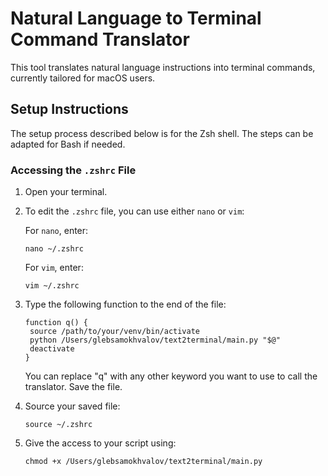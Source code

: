 # Natural Language to Terminal Command Translator
This tool translates natural language instructions into terminal commands, currently tailored for macOS users.

## Setup Instructions
The setup process described below is for the Zsh shell. The steps can be adapted for Bash if needed.

### Accessing the `.zshrc` File
1. Open your terminal.
2. To edit the `.zshrc` file, you can use either `nano` or `vim`:

   For `nano`, enter:
   ```
   nano ~/.zshrc
   ```

   For `vim`, enter:
   ```
   vim ~/.zshrc
   ```
3. Type the following function to the end of the file:
   ```
   function q() {
    source /path/to/your/venv/bin/activate
    python /Users/glebsamokhvalov/text2terminal/main.py "$@"
    deactivate
   }
   ```
   You can replace "q" with any other keyword you want to use to call the translator. Save the file.
4. Source your saved file:
    ```
    source ~/.zshrc
    ```
6. Give the access to your script using:
   ```
   chmod +x /Users/glebsamokhvalov/text2terminal/main.py
   ```

   
